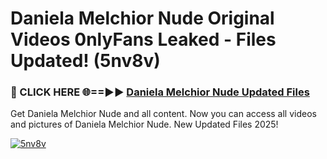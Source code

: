 # Daniela Melchior Nude Original Videos 0nlyFans Leaked - Files Updated! (5nv8v)

<h3>🔴 CLICK HERE 🌐==►► <a href="https://tinyurl.com/5h6xmrr3" rel="nofollow">Daniela Melchior Nude Updated Files</a></h3>

Get Daniela Melchior Nude and all content. Now you can access all videos and pictures of Daniela Melchior Nude. New Updated Files 2025!

[![5nv8v](https://i.imgur.com/KVD873Z.gif)](https://tinyurl.com/5h6xmrr3)
